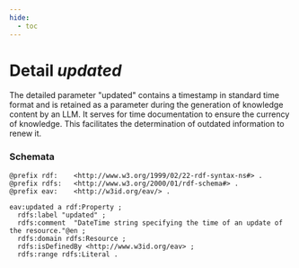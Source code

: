 ```yaml
---
hide:
  - toc
---
```


# Detail *updated*

The detailed parameter "updated" contains a timestamp in standard time format and is retained as a parameter during the generation of knowledge content by an LLM. It serves for time documentation to ensure the currency of knowledge. This facilitates the determination of outdated information to renew it.

### Schemata

````{.turtle hl_lines="14"}
@prefix rdf:    <http://www.w3.org/1999/02/22-rdf-syntax-ns#> .
@prefix rdfs:   <http://www.w3.org/2000/01/rdf-schema#> .
@prefix eav:    <http://w3id.org/eav/> . 

eav:updated a rdf:Property ;
  rdfs:label "updated" ;
  rdfs:comment  "DateTime string specifying the time of an update of the resource."@en ;
  rdfs:domain rdfs:Resource ;
  rdfs:isDefinedBy <http://www.w3id.org/eav> ;
  rdfs:range rdfs:Literal .
````